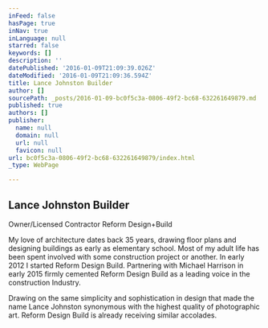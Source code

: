 ```yaml
---
inFeed: false
hasPage: true
inNav: true
inLanguage: null
starred: false
keywords: []
description: ''
datePublished: '2016-01-09T21:09:39.026Z'
dateModified: '2016-01-09T21:09:36.594Z'
title: Lance Johnston Builder
author: []
sourcePath: _posts/2016-01-09-bc0f5c3a-0806-49f2-bc68-632261649879.md
published: true
authors: []
publisher:
  name: null
  domain: null
  url: null
  favicon: null
url: bc0f5c3a-0806-49f2-bc68-632261649879/index.html
_type: WebPage

---
```

## 

## 

## Lance Johnston Builder

Owner/Licensed Contractor  Reform Design+Build

My love of architecture dates back 35 years, drawing floor plans and designing buildings as early as elementary school.  Most of my adult life has been spent involved with some construction project or another.  In early 2012 I started Reform Design Build.  Partnering with Michael Harrison in early 2015 firmly cemented Reform Design Build as a leading voice in the construction Industry.

Drawing on the same simplicity and sophistication in design that made the name Lance Johnston synonymous with the highest quality of photographic art. Reform Design Build is already receiving similar accolades.
